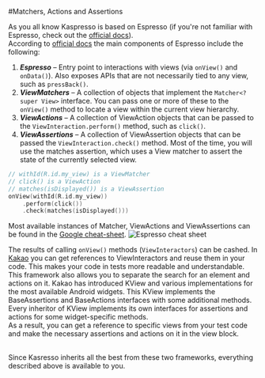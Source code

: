 #Matchers, Actions and Assertions

As you all know Kaspresso is based on Espresso (if you're not familiar with Espresso, check out the [official docs](https://developer.android.com/training/testing/espresso)).
<br>According to [official docs](https://developer.android.com/training/testing/espresso/basics) the main components of Espresso include the following:

1. ***Espresso*** – Entry point to interactions with views (via `onView()` and `onData()`). Also exposes APIs that are not necessarily tied to any view, such as `pressBack()`.
2. ***ViewMatchers*** – A collection of objects that implement the `Matcher<? super View>` interface. You can pass one or more of these to the `onView()` method to locate a view within the current view hierarchy.
3. ***ViewActions*** – A collection of ViewAction objects that can be passed to the `ViewInteraction.perform()` method, such as `click()`.
4. ***ViewAssertions*** – A collection of ViewAssertion objects that can be passed the `ViewInteraction.check()` method. Most of the time, you will use the matches assertion, which uses a View matcher to assert the state of the currently selected view.

```kotlin
// withId(R.id.my_view) is a ViewMatcher
// click() is a ViewAction
// matches(isDisplayed()) is a ViewAssertion
onView(withId(R.id.my_view))
    .perform(click())
    .check(matches(isDisplayed()))
```

Most available instances of Matcher, ViewActions and ViewAssertions can be found in the [Google cheat-sheet](https://developer.android.com/training/testing/espresso/cheat-sheet).
<img src="../Images/Matchers_actions_assertions/Espresso_cheat_sheet.png" alt="Espresso cheat sheet"/>

The results of calling `onView()` methods (`ViewInteractors`) can be cashed. In [Kakao](https://github.com/KakaoCup/Kakao) you can get references to ViewInteractors and reuse them in your code. This makes your code in tests more readable and understandable.
<br>This framework also allows you to separate the search for an element and actions on it. Kakao has introduced KView and various implementations for the most available Android widgets. This KView implements the BaseAssertions and BaseActions interfaces with some additional methods. Every inheritor of KView implements its own interfaces for assertions and actions for some widget-specific methods.
<br>As a result, you can get a reference to specific views from your test code and make the necessary assertions and actions on it in the view block.

<br>Since Kasresso inherits all the best from these two frameworks, everything described above is available to you.
